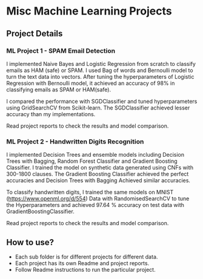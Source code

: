 # Misc Machine Learning Projects

## Project Details

### ML Project 1 - SPAM Email Detection
I implemented Naive Bayes and Logistic Regression from scratch to classify emails as HAM (safe) or SPAM. I used Bag of words and Bernoulli model to turn the text data into vectors. After tuning the hyperparameters of Logistic Regression with Bernoulli model, it achieved an accuracy of 98% in classifying emails as SPAM or HAM(safe).

I compared the performance with SGDClassifier and tuned hyperparameters using GridSearchCV from Scikit-learn. The SGDClassifier achieved lesser accuracy than my implementations.   

Read project reports to check the results and model comparison.

### ML Project 2 - Handwritten Digits Recognition 
I implemented Decision Trees and ensemble models including Decision Trees with Bagging, Random Forest Classifier and Gradient Boosting Classifier. I trained the model on synthetic data generated using CNFs with 300-1800 clauses. The Gradient Boosting Classifier achieved the perfect accuracies and Decision Trees with Bagging Achieved similar accuracies.

To classify handwritten digits, I trained the same models on MNIST (https://www.openml.org/d/554) Data with RandomisedSearchCV to tune the Hyperparameters and achieved 97.64 % accuracy on test data with GradientBoostingClassifier. 

Read project reports to check the results and model comparison.

## How to use? 

* Each sub folder is for different projects for different data.
* Each project has its own Readme and project reports.
* Follow Readme instructions to run the particular project.



